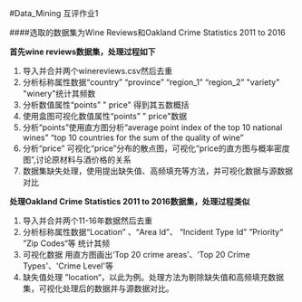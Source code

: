 #Data_Mining 互评作业1

####选取的数据集为Wine Reviews和Oakland Crime Statistics 2011 to 2016


**首先wine reviews数据集，处理过程如下**
1. 导入并合并两个winereviews.csv然后去重
2. 分析标称属性数据“country” “province” “region_1” “region_2” "variety" "winery"统计其频数
3. 分析数值属性“points” " price" 得到其五数概括
4. 使用盒图可视化数值属性“points” " price"数据
5. 分析“points”使用直方图分析“average point index of the top 10 national wines” “top 10 countries for the sum of the quality of wine” 
6. 分析“price” 可视化“price”分布的散点图，可视化“price的直方图与概率密度图”,讨论原材料与酒价格的关系
7. 数据集缺失处理，使用提出缺失值、高频填充等方法，并可视化数据与源数据对比


**处理Oakland Crime Statistics 2011 to 2016数据集，处理过程类似**
1. 导入并合并两个11-16年数据然后去重
2. 分析标称属性数据“Location” 、“Area Id”、 “Incident Type Id” ”Priority“ ”Zip Codes“等 统计其频
3. 可视化数据 用直方图画出‘Top 20 crime areas’、‘Top 20 Crime Types'、'Crime Level'等
4. 缺失值处理 ”location“，以此为例。处理方法为剔除缺失值和高频填充数据集，可视化处理后的数据并与源数据对比。
